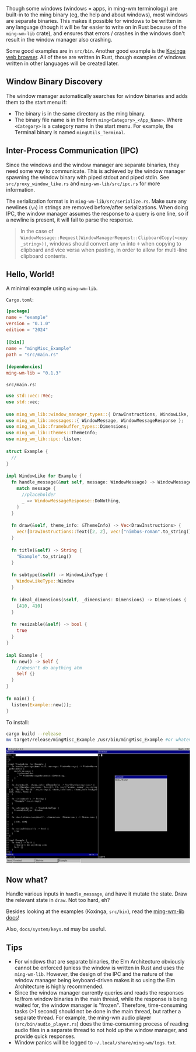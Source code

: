 Though some windows (windows = apps, in ming-wm terminology) are built-in to the ming binary (eg, the help and about windows), most windows are separate binaries. This makes it possible for windows to be written in any language (though it will be far easier to write on in Rust because of the `ming-wm-lib` crate), and ensures that errors / crashes in the windows don't result in the window manager also crashing.

Some good examples are in `src/bin`. Another good example is the [Koxinga web browser](https://github.com/stjet/koxinga). All of these are written in Rust, though examples of windows written in other languages will be created later.

## Window Binary Discovery

The window manager automatically searches for window binaries and adds them to the start menu if:

- The binary is in the same directory as the ming binary.
- The binary file name is in the form `ming<Category>_<App_Name>`. Where `<Category>` is a category name in the start menu. For example, the Terminal binary is named `mingUtils_Terminal`.

## Inter-Process Communication (IPC)

Since the windows and the window manager are separate binaries, they need some way to communicate. This is achieved by the window manager spawning the window binary with piped stdout and piped stdin. See `src/proxy_window_like.rs` and `ming-wm-lib/src/ipc.rs` for more information.

The serialization format is in `ming-wm-lib/src/serialize.rs`. Make sure any newlines (`\n`) in strings are removed before/after serializations. When doing IPC, the window manager assumes the response to a query is one line, so if a newline is present, it will fail to parse the response.

> In the case of `WindowMessage::Request(WindowManagerRequest::ClipboardCopy(<copy_string>))`, windows should convert any `\n` into `𐘂` when copying to clipboard and vice versa when pasting, in order to allow for multi-line clipboard contents.

## Hello, World!

A minimal example using `ming-wm-lib`.

`Cargo.toml`:

```toml
[package]
name = "example"
version = "0.1.0"
edition = "2024"

[[bin]]
name = "mingMisc_Example"
path = "src/main.rs"

[dependencies]
ming-wm-lib = "0.1.3"
```

`src/main.rs`:

```rust
use std::vec::Vec;
use std::vec;

use ming_wm_lib::window_manager_types::{ DrawInstructions, WindowLike, WindowLikeType };
use ming_wm_lib::messages::{ WindowMessage, WindowMessageResponse };
use ming_wm_lib::framebuffer_types::Dimensions;
use ming_wm_lib::themes::ThemeInfo;
use ming_wm_lib::ipc::listen;

struct Example {
  //
}

impl WindowLike for Example {
  fn handle_message(&mut self, message: WindowMessage) -> WindowMessageResponse {
    match message {
      //placeholder
      _ => WindowMessageResponse::DoNothing,
    }
  }

  fn draw(&self, theme_info: &ThemeInfo) -> Vec<DrawInstructions> {
    vec![DrawInstructions::Text([2, 2], vec!["nimbus-roman".to_string()], "Hello, World!".to_string(), theme_info.text, theme_info.background, None, None)]
  }
  
  fn title(&self) -> String {
    "Example".to_string()
  }
  
  fn subtype(&self) -> WindowLikeType {
    WindowLikeType::Window
  }
  
  fn ideal_dimensions(&self, _dimensions: Dimensions) -> Dimensions {
    [410, 410]
  }
  
  fn resizable(&self) -> bool {
    true
  }
}

impl Example {
  fn new() -> Self {
    //doesn't do anything atm
    Self {}
  }
}

fn main() {
  listen(Example::new());
}
```

To install:

```bash
cargo build --release
mv target/release/mingMisc_Example /usr/bin/mingMisc_Example #or whatever directory the ming binary is in
```

![The example Hello World window!](/docs/images/window_example.png)

## Now what?

Handle various inputs in `handle_message`, and have it mutate the state. Draw the relevant state in `draw`. Not too hard, eh?

Besides looking at the examples (Koxinga, `src/bin`), read the [ming-wm-lib docs](https://docs.rs/ming-wm-lib)!

Also, `docs/system/keys.md` may be useful.

## Tips

- For windows that are separate binaries, the Elm Architecture obviously cannot be enforced (unless the window is written in Rust and uses the `ming-wm-lib`. However, the design of the IPC and the nature of the window manager being keyboard-driven makes it so using the Elm Architecture is highly recommended.
- Since the window manager currently queries and reads the responses to/from window binaries in the main thread, while the response is being waited for, the window manager is "frozen". Therefore, time-consuming tasks (>1 second) should not be done in the main thread, but rather a separate thread. For example, the ming-wm audio player (`src/bin/audio_player.rs`) does the time-consuming process of reading audio files in a separate thread to not hold up the window manager, and provide quick responses.
- Window panics will be logged to `~/.local/share/ming-wm/logs.txt`.

